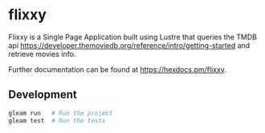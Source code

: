 # flixxy

Flixxy is a Single Page Application built using Lustre that queries the TMDB api https://developer.themoviedb.org/reference/intro/getting-started and retrieve movies info.

Further documentation can be found at <https://hexdocs.pm/flixxy>.

## Development

```sh
gleam run   # Run the project
gleam test  # Run the tests
```
